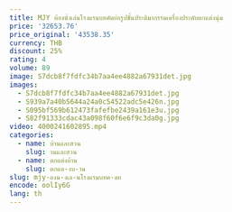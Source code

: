 ```yaml
---
title: MJY ห้องนั่งเล่นโรงแรมบทคัดย่อรูปชั้นประติมากรรมเครื่องประดับตกแต่งนุ่ม
price: '32653.76'
price_original: '43538.35'
currency: THB
discount: 25%
rating: 4
volume: 89
image: S7dcb8f7fdfc34b7aa4ee4882a67931det.jpg
images:
  - S7dcb8f7fdfc34b7aa4ee4882a67931det.jpg
  - S939a7a40b5644a24a0c54522adc5e426n.jpg
  - S095bf569b612473fafefbe2439a161e3u.jpg
  - S82f91333cdac43a098f60f6e6f9c3da0g.jpg
video: 4000241602895.mp4
categories:
  - name: บ้านและสวน
    slug: านและสวน
  - name: ตกแต่งบ้าน
    slug: ตกแต-งบ-าน
slug: mjy-องน-งเล-นโรงแรมบทค-ดย
encode: oolIy6G
lang: th
---
```

  